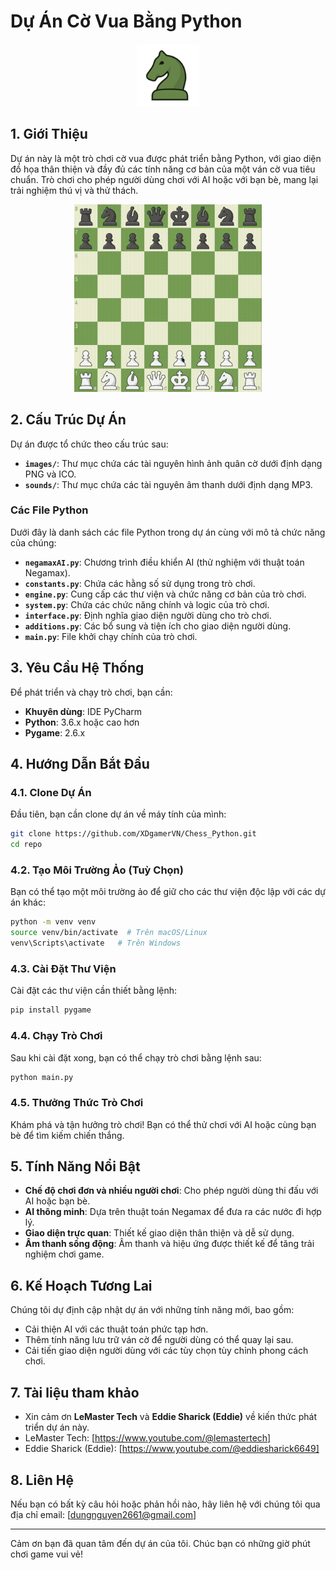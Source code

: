 # **Dự Án Cờ Vua Bằng Python**

<div align="center">
    <img src="images/logo.png" alt="Ảnh gif gameplay" width="100" height="100">
</div>

## 1. Giới Thiệu

Dự án này là một trò chơi cờ vua được phát triển bằng Python, với giao diện đồ họa thân thiện và đầy đủ các tính năng cơ bản của một ván cờ vua tiêu chuẩn. Trò chơi cho phép người dùng chơi với AI hoặc với bạn bè, mang lại trải nghiệm thú vị và thử thách.

<div align="center">
    <img src="images/gameplay.gif" alt="Ảnh gif gameplay" width="300" height="300">
</div>


## 2. Cấu Trúc Dự Án

Dự án được tổ chức theo cấu trúc sau:

- **`images/`**: Thư mục chứa các tài nguyên hình ảnh quân cờ dưới định dạng PNG và ICO.
- **`sounds/`**: Thư mục chứa các tài nguyên âm thanh dưới định dạng MP3.

### Các File Python

Dưới đây là danh sách các file Python trong dự án cùng với mô tả chức năng của chúng:

- **`negamaxAI.py`**: Chương trình điều khiển AI (thử nghiệm với thuật toán Negamax).
- **`constants.py`**: Chứa các hằng số sử dụng trong trò chơi.
- **`engine.py`**: Cung cấp các thư viện và chức năng cơ bản của trò chơi.
- **`system.py`**: Chứa các chức năng chính và logic của trò chơi.
- **`interface.py`**: Định nghĩa giao diện người dùng cho trò chơi.
- **`additions.py`**: Các bổ sung và tiện ích cho giao diện người dùng.
- **`main.py`**: File khởi chạy chính của trò chơi.

## 3. Yêu Cầu Hệ Thống

Để phát triển và chạy trò chơi, bạn cần:

- **Khuyên dùng**: IDE PyCharm
- **Python**: 3.6.x hoặc cao hơn
- **Pygame**: 2.6.x

## 4. Hướng Dẫn Bắt Đầu

### 4.1. Clone Dự Án

Đầu tiên, bạn cần clone dự án về máy tính của mình:

```bash
git clone https://github.com/XDgamerVN/Chess_Python.git
cd repo
```

### 4.2. Tạo Môi Trường Ảo (Tuỳ Chọn)

Bạn có thể tạo một môi trường ảo để giữ cho các thư viện độc lập với các dự án khác:

```bash
python -m venv venv
source venv/bin/activate  # Trên macOS/Linux
venv\Scripts\activate   # Trên Windows
```

### 4.3. Cài Đặt Thư Viện

Cài đặt các thư viện cần thiết bằng lệnh:

```bash
pip install pygame
```

### 4.4. Chạy Trò Chơi

Sau khi cài đặt xong, bạn có thể chạy trò chơi bằng lệnh sau:

```bash
python main.py
```

### 4.5. Thưởng Thức Trò Chơi

Khám phá và tận hưởng trò chơi! Bạn có thể thử chơi với AI hoặc cùng bạn bè để tìm kiếm chiến thắng.

## 5. Tính Năng Nổi Bật

- **Chế độ chơi đơn và nhiều người chơi**: Cho phép người dùng thi đấu với AI hoặc bạn bè.
- **AI thông minh**: Dựa trên thuật toán Negamax để đưa ra các nước đi hợp lý.
- **Giao diện trực quan**: Thiết kế giao diện thân thiện và dễ sử dụng.
- **Âm thanh sống động**: Âm thanh và hiệu ứng được thiết kế để tăng trải nghiệm chơi game.

## 6. Kế Hoạch Tương Lai

Chúng tôi dự định cập nhật dự án với những tính năng mới, bao gồm:

- Cải thiện AI với các thuật toán phức tạp hơn.
- Thêm tính năng lưu trữ ván cờ để người dùng có thể quay lại sau.
- Cải tiến giao diện người dùng với các tùy chọn tùy chỉnh phong cách chơi.

## 7. Tài liệu tham khảo
- Xin cảm ơn **LeMaster Tech** và **Eddie Sharick (Eddie)** về kiến thức phát triển dự án này.
- LeMaster Tech: [https://www.youtube.com/@lemastertech]
- Eddie Sharick (Eddie): [https://www.youtube.com/@eddiesharick6649]

## 8. Liên Hệ

Nếu bạn có bất kỳ câu hỏi hoặc phản hồi nào, hãy liên hệ với chúng tôi qua địa chỉ email: [dungnguyen2661@gmail.com]

---

Cảm ơn bạn đã quan tâm đến dự án của tôi. Chúc bạn có những giờ phút chơi game vui vẻ!
